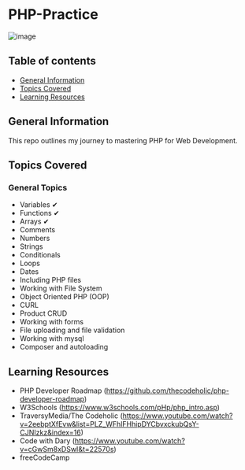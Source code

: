 # PHP-Practice

![image](https://user-images.githubusercontent.com/55777067/155608347-fca94232-60f1-46c6-bc64-625503ea51db.png)

## Table of contents
* [General Information](#general-info)
* [Topics Covered](#topics-covered)
* [Learning Resources](#resources)


## General Information

This repo outlines my journey to mastering PHP for Web Development.


## Topics Covered

### General Topics

- Variables ✔
- Functions ✔
- Arrays ✔
- Comments
- Numbers
- Strings
- Conditionals
- Loops
- Dates
- Including PHP files
- Working with File System
- Object Oriented PHP (OOP)
- CURL
- Product CRUD
- Working with forms
- File uploading and file validation
- Working with mysql
- Composer and autoloading


## Learning Resources

- PHP Developer Roadmap (https://github.com/thecodeholic/php-developer-roadmap)
- W3Schools (https://www.w3schools.com/pHp/php_intro.asp)
- TraversyMedia/The Codeholic (https://www.youtube.com/watch?v=2eebptXfEvw&list=PLZ_WFhlFHhipDYCbvxckubQsY-CJNIzkz&index=16)
- Code with Dary (https://www.youtube.com/watch?v=cGwSm8xDSwI&t=22570s)
- freeCodeCamp
